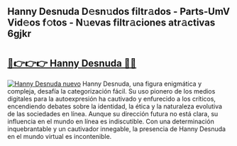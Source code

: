 ## Hanny Desnuda D𝚎sn𝚞dos filtr𝚊dos - Parts-UmV Vid𝚎os f𝚘tos - N𝚞evas filtr𝚊ciones atr𝚊ctivas 6gjkr

# <h2><a href="http://mb8zfz8.tromn.icu/?c=Hanny+Desnuda">🔗👉👉👉 Hanny Desnuda 🔗🔗</a></h2>

[![Hanny Desnuda nuevo](https://i.imgur.com/pEAQMta.gif)](http://mb8zfz8.tromn.icu/?c=Hanny+Desnuda)
Hanny Desnuda, una figura enigmática y compleja, desafía la categorización fácil. Su uso pionero de los medios digitales para la autoexpresión ha cautivado y enfurecido a los críticos, encendiendo debates sobre la identidad, la ética y la naturaleza evolutiva de las sociedades en línea. Aunque su dirección futura no está clara, su influencia en el mundo en línea es indiscutible. Con una determinación inquebrantable y un cautivador innegable, la presencia de Hanny Desnuda en el mundo virtual es incontenible.

